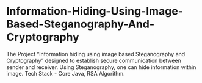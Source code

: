 # Information-Hiding-Using-Image-Based-Steganography-And-Cryptography
The Project “Information hiding using image based Steganography and Cryptography” designed to establish secure communication between sender and receiver. Using Steganography, one can hide information within image. Tech Stack - Core Java, RSA Algorithm.
